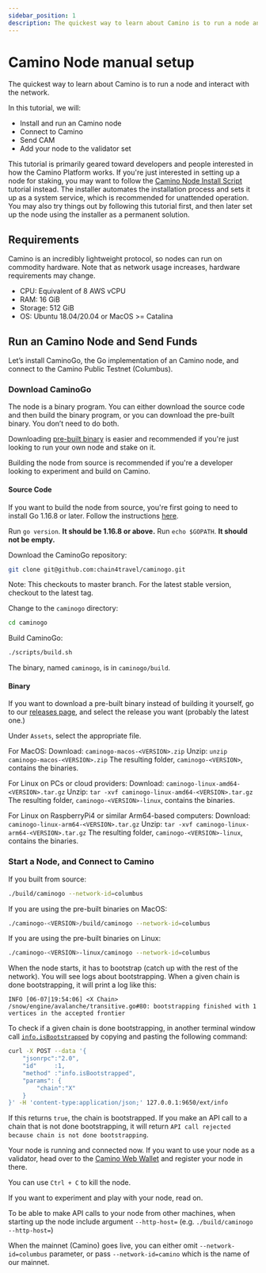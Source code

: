```yaml
---
sidebar_position: 1
description: The quickest way to learn about Camino is to run a node and interact with the network and geared toward people interested in how the Camino Platform works.
---
```


# Camino Node manual setup

The quickest way to learn about Camino is to run a node and interact with the network.

In this tutorial, we will:

* Install and run an Camino node
* Connect to Camino
* Send CAM
* Add your node to the validator set

This tutorial is primarily geared toward developers and people interested in how the Camino Platform works. If you're just interested in setting up a node for staking, you may want to follow the [Camino Node Install Script](set-up-node-with-installer.md) tutorial instead. The installer automates the installation process and sets it up as a system service, which is recommended for unattended operation. You may also try things out by following this tutorial first, and then later set up the node using the installer as a permanent solution.

## Requirements

Camino is an incredibly lightweight protocol, so nodes can run on commodity hardware. Note that as network usage increases, hardware requirements may change.

* CPU: Equivalent of 8 AWS vCPU
* RAM: 16 GiB
* Storage: 512 GiB
* OS: Ubuntu 18.04/20.04 or MacOS &gt;= Catalina

## Run an Camino Node and Send Funds

Let’s install CaminoGo, the Go implementation of an Camino node, and connect to the Camino Public Testnet (Columbus).

### Download CaminoGo

The node is a binary program. You can either download the source code and then build the binary program, or you can download the pre-built binary. You don’t need to do both.

Downloading [pre-built binary](run-camino-node.md#binary) is easier and recommended if you're just looking to run your own node and stake on it.

Building the node from source is recommended if you're a developer looking to experiment and build on Camino.

#### **Source Code**

If you want to build the node from source, you're first going to need to install Go 1.16.8 or later. Follow the instructions [here](https://golang.org/doc/install).

Run `go version`. **It should be 1.16.8 or above.** Run `echo $GOPATH`. **It should not be empty.**

Download the CaminoGo repository:

```sh
git clone git@github.com:chain4travel/caminogo.git
```

Note: This checkouts to master branch. For the latest stable version, checkout to the latest tag.

Change to the `caminogo` directory:

```sh
cd caminogo
```

Build CaminoGo:

```sh
./scripts/build.sh
```

The binary, named `caminogo`, is in `caminogo/build`.

#### **Binary**

If you want to download a pre-built binary instead of building it yourself, go to our [releases page](https://github.com/chain4travel/caminogo/releases), and select the release you want (probably the latest one.)

Under `Assets`, select the appropriate file.

For MacOS: Download: `caminogo-macos-<VERSION>.zip`
Unzip: `unzip caminogo-macos-<VERSION>.zip` The resulting folder, `caminogo-<VERSION>`, contains the binaries.

For Linux on PCs or cloud providers: Download: `caminogo-linux-amd64-<VERSION>.tar.gz`
Unzip: `tar -xvf caminogo-linux-amd64-<VERSION>.tar.gz`
The resulting folder, `caminogo-<VERSION>-linux`, contains the binaries.

For Linux on RaspberryPi4 or similar Arm64-based computers: Download: `caminogo-linux-arm64-<VERSION>.tar.gz`
Unzip: `tar -xvf caminogo-linux-arm64-<VERSION>.tar.gz`
The resulting folder, `caminogo-<VERSION>-linux`, contains the binaries.

### Start a Node, and Connect to Camino

If you built from source:

```sh
./build/caminogo --network-id=columbus
```

If you are using the pre-built binaries on MacOS:

```sh
./caminogo-<VERSION>/build/caminogo --network-id=columbus
```

If you are using the pre-built binaries on Linux:

```sh
./caminogo-<VERSION>-linux/caminogo --network-id=columbus
```

When the node starts, it has to bootstrap (catch up with the rest of the network). You will see logs about bootstrapping. When a given chain is done bootstrapping, it will print a log like this:

`INFO [06-07|19:54:06] <X Chain> /snow/engine/avalanche/transitive.go#80: bootstrapping finished with 1 vertices in the accepted frontier`

To check if a given chain is done bootstrapping, in another terminal window call [`info.isBootstrapped`](../../caminogo-apis/info.md#infoisbootstrapped) by copying and pasting the following command:

```sh
curl -X POST --data '{
    "jsonrpc":"2.0",
    "id"     :1,
    "method" :"info.isBootstrapped",
    "params": {
        "chain":"X"
    }
}' -H 'content-type:application/json;' 127.0.0.1:9650/ext/info
```

If this returns `true`, the chain is bootstrapped. If you make an API call to a chain that is not done bootstrapping, it will return `API call rejected because chain is not done bootstrapping`.

Your node is running and connected now. If you want to use your node as a validator, head over to the [Camino Web Wallet](https://wallet.camino.foundation) and register your node in there.

You can use `Ctrl + C` to kill the node.

If you want to experiment and play with your node, read on.

To be able to make API calls to your node from other machines, when starting up the node include argument `--http-host=` (e.g. `./build/caminogo --http-host=`)

When the mainnet (Camino) goes live, you can either omit `--network-id=columbus` parameter, or pass `--network-id=camino` which is the name of our mainnet.
